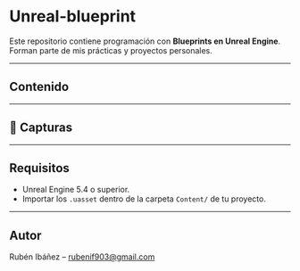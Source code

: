 # Unreal-blueprint
Este repositorio contiene programación con **Blueprints en Unreal Engine**.  
Forman parte de mis prácticas y proyectos personales.

---

##  Contenido



---

## 📸 Capturas



---

## Requisitos
- Unreal Engine 5.4 o superior.
- Importar los `.uasset` dentro de la carpeta `Content/` de tu proyecto.

---

## Autor
Rubén Ibáñez – rubenif903@gmail.com
